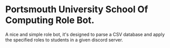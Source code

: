 # Portsmouth University School Of Computing Role Bot.
A nice and simple role bot, it's designed to parse a CSV database and apply the specified roles
to students in a given discord server.
